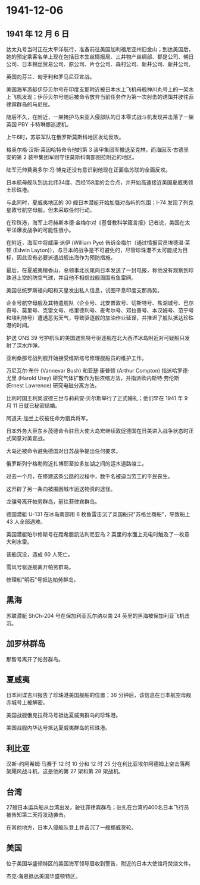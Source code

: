 # 1941-12-06

## 1941 年 12 月 6 日

达太丸号当时正在太平洋航行，准备前往美国加利福尼亚州旧金山；到达美国后，她的预定乘客名单上现在包括日本生丝情报局、三井物产丝绸部、郡是公司、朝日公司、日本棉丝贸易公司、原公司、片仓公司、森村公司、新井公司、新井公司。

英国向芬兰、匈牙利和罗马尼亚宣战。

美国海军游艇伊莎贝尔号在印度支那附近被日本水上飞机母舰神川丸号上的一架水上飞机发现；伊莎贝尔号随后被命令放弃当前任务作为第一次射击的诱饵并驶往菲律宾群岛的马尼拉。

随后不久，在附近，一架掩护马来亚入侵部队的日本零式战斗机发现并击落了一架英国
PBY 卡特琳娜巡逻机。

上午6时，苏联军队在俄罗斯莫斯科地区发动反攻。

格奥尔格·汉斯·莱因哈特命令他的第 3
装甲集团军撤退至克林，而海因茨·古德里安的第 2
装甲集团军则守住莫斯科南部图拉附近的地区。

陆军元帅费奥多尔·冯·博克还没有意识到他现在正面临苏联的全面反攻。

日本航母舰队到达北纬34度、西经158度的会合点，并开始高速接近美国夏威夷领土珍珠港。

与此同时，夏威夷地区的 30 艘日本潜艇开始加强对岛屿的包围；I-74
发现了列克星敦号航空母舰，但未采取任何行动。

在珍珠港，海军上将赫斯本德·金梅尔对《基督教科学箴言报》记者说，美国在太平洋爆发战争的可能性很小。

在附近，海军中将威廉·派伊 (William Pye)
告诉金梅尔（通过情报官员埃德温·莱顿 (Edwin
Layton)），与日本的战争是不可避免的，尽管珍珠港不太可能成为目标，因此没有必要派遣战舰出海作为预防措施。

最后，在夏威夷檀香山，总领事北长尾向日本发送了一封电报，称他没有观察到珍珠港上空的防空气球，并且他不相信战舰周围有鱼雷网。

美国总统罗斯福向昭和天皇发出私人信息，试图平息印度支那局势。

企业号航空母舰及其特遣舰队（企业号、北安普敦号、切斯特号、盐湖城号、巴尔奇号、莫里号、克雷文号、格里德利号、麦考尔号、邓拉普号、本汉姆号、范宁号和埃利特号）遭遇恶劣天气，导致驱逐舰的加油作业延误，并推迟了舰队抵达珍珠港的时间。

护送 ONS 39
号护航队的美国迪凯特号驱逐舰在北大西洋冰岛附近对可疑船只发射了深水炸弹。

亚利桑那号战列舰开始接受维斯塔号修理舰船员的维护工作。

万尼瓦尔·布什 (Vannevar Bush) 和亚瑟·康普顿 (Arthur Compton)
指派哈罗德·尤里 (Harold Urey)
研究气体扩散作为铀浓缩方法，并指派欧内斯特·劳伦斯 (Ernest Lawrence)
研究电磁分离方法。

比利时国王利奥波德三世与莉莉安·贝尔斯举行了正式婚礼；他们早在 1941 年 9
月 11 日就已秘密结婚。

阿道夫·加兰上校被任命为猎兵将军。

日本外务大臣东乡茂德命令驻日大使大岛宏继续敦促德国在日美进入战争状态时正式同意对美宣战。

大岛还被命令避免德国对日苏战争提出任何要求。

俄罗斯列宁格勒附近扎博耶至拉多加湖之间的运木道路竣工。

过去一个月，在修建这条公路的过程中，数千名被迫当劳工的平民丧生。

这开辟了另一条向被围困城市运送物资的途径。

龙骧号离开帕劳群岛，前往菲律宾群岛。

德国潜艇 U-131 在冰岛南部用 6 枚鱼雷击沉了英国船只"苏格兰商船"，导致船上
43 人全部遇难。

英国潜艇珀尔修斯号在距希腊凯法利尼亚岛 2
英里的水面上充电时触及了一枚意大利水雷。

该船沉没，造成 60 人死亡。

雪风号驱逐舰离开帕劳群岛。

修理船"明石"号抵达帕劳群岛。

## 黑海

苏联潜艇 ShCh-204 号在保加利亚瓦尔纳以南 24
英里的黑海被保加利亚飞机击沉。

## 加罗林群岛

那智号离开了帕劳群岛。

## 夏威夷

日本间谍吉川报告了珍珠港美国舰船的位置；36
分钟后，该信息在日本航空母舰赤城号上被解密。

美国战舰俄克拉荷马号抵达夏威夷群岛的珍珠港。

美国战舰内华达号抵达夏威夷群岛的珍珠港。

## 利比亚

汉斯-约阿希姆·马赛于 12 时 10 分和 12 时 25
分在利比亚埃尔阿德姆上空击落两架飓风战斗机，这是他的第 27 架和第 28
架战机。

## 台湾

27艘日本运兵船从台湾出发，驶往菲律宾群岛；驻扎在台湾的400名日本飞行员被告知第二天将发动袭击。

在其他地方，日本入侵舰队登上并击沉了一艘挪威货轮。

## 美国

位于美国华盛顿特区的美国海军领导层收到警告，附近的日本大使馆将焚烧文件。

杰克·海恩抵达美国华盛顿特区。

